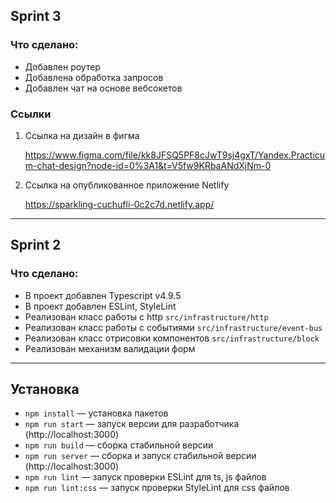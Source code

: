 ## Sprint 3
### Что сделано:

- Добавлен роутер
- Добавлена обработка запросов
- Добавлен чат на основе вебсокетов

### Ссылки

1. Ссылка на дизайн в фигма

   https://www.figma.com/file/kk8JFSQ5PF8cJwT9sj4gxT/Yandex.Practicum-chat-design?node-id=0%3A1&t=V5fw9KRbaANdXjNm-0

2. Ссылка на опубликованное приложение Netlify

   https://sparkling-cuchufli-0c2c7d.netlify.app/

---

## Sprint 2
### Что сделано:

- В проект добавлен Typescript v4.9.5
- В проект добавлен ESLint, StyleLint
- Реализован класс работы с http `src/infrastructure/http`
- Реализован класс работы с событиями `src/infrastructure/event-bus`
- Реализован класс отрисовки компонентов `src/infrastructure/block`
- Реализован механизм валидации форм
---

## Установка

- `npm install` — установка пакетов
- `npm run start` — запуск версии для разработчика (http://localhost:3000)
- `npm run build` — сборка стабильной версии
- `npm run server` — сборка и запуск стабильной версии (http://localhost:3000)
- `npm run lint` — запуск проверки ESLint для ts, js файлов
- `npm run lint:css` — запуск проверки StyleLint для css файлов




